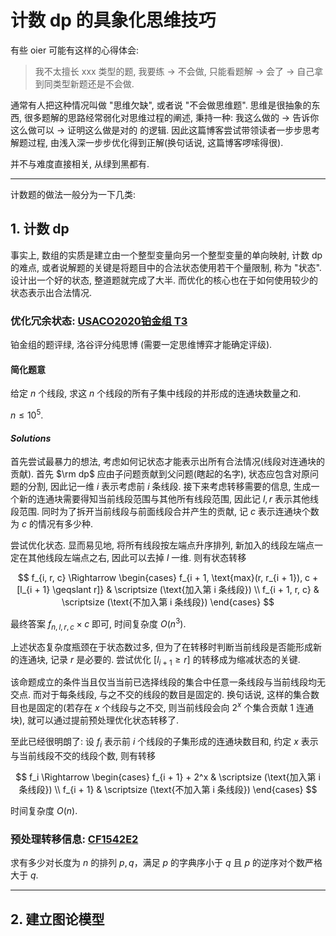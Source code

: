 # 计数 dp 的具象化思维技巧

有些 oier 可能有这样的心得体会: 

> 我不太擅长 xxx 类型的题, 我要练 -> 不会做, 只能看题解 -> 会了 -> 自己拿到同类型新题还是不会做. 

通常有人把这种情况叫做 "思维欠缺", 或者说 "不会做思维题". 思维是很抽象的东西, 很多题解的思路经常弱化对思维过程的阐述, 秉持一种: 我这么做的 -> 告诉你这么做可以 -> 证明这么做是对的 的逻辑. 因此这篇博客尝试带领读者一步步思考解题过程, 由浅入深一步步优化得到正解(换句话说, 这篇博客啰嗦得很). 

并不与难度直接相关, 从绿到黑都有. 

----------

计数题的做法一般分为一下几类:

## 1. 计数 dp

事实上, 数组的实质是建立由一个整型变量向另一个整型变量的单向映射, 计数 dp 的难点, 或者说解题的关键是将题目中的合法状态使用若干个量限制, 称为 "状态". 设计出一个好的状态, 整道题就完成了大半. 而优化的核心也在于如何使用较少的状态表示出合法情况. 

### 优化冗余状态: [USACO2020铂金组 T3](https://www.luogu.com.cn/problem/P6146)

铂金组的题评绿, 洛谷评分纯思博 (需要一定思维博弈才能确定评级). 

#### 简化题意

给定 $n$ 个线段, 求这 $n$ 个线段的所有子集中线段的并形成的连通块数量之和. 

$n \leqslant 10^5$. 

#### $Solutions$

首先尝试最暴力的想法, 考虑如何记状态才能表示出所有合法情况(线段对连通块的贡献). 首先 $\rm dp$ 应由子问题贡献到父问题(瞎起的名字), 状态应包含对原问题的分割, 因此记一维 $i$ 表示考虑前 $i$ 条线段. 接下来考虑转移需要的信息, 生成一个新的连通块需要得知当前线段范围与其他所有线段范围, 因此记 $l, r$ 表示其他线段范围. 同时为了拆开当前线段与前面线段合并产生的贡献, 记 $c$ 表示连通块个数为 $c$ 的情况有多少种. 

尝试优化状态. 显而易见地, 将所有线段按左端点升序排列, 新加入的线段左端点一定在其他线段左端点之右, 因此可以去掉 $l$ 一维. 则有状态转移

$$
f_{i, r, c} \Rightarrow 
    \begin{cases}
        f_{i + 1, \text{max}(r, r_{i + 1}), c + [l_{i + 1} \geqslant r]} & \scriptsize (\text{加入第 i 条线段}) \\
        f_{i + 1, r, c} & \scriptsize (\text{不加入第 i 条线段})
    \end{cases}
$$

最终答案 $f_{n, l, r, c} \times c$ 即可, 时间复杂度 $O(n^3)$. 

上述状态复杂度瓶颈在于状态数过多, 但为了在转移时判断当前线段是否能形成新的连通块, 记录 $r$ 是必要的. 尝试优化 $[l_{i + 1} \geqslant r]$ 的转移成为缩减状态的关键. 

该命题成立的条件当且仅当当前已选择线段的集合中任意一条线段与当前线段均无交点. 而对于每条线段, 与之不交的线段的数目是固定的. 换句话说, 这样的集合数目也是固定的(若存在 $x$ 个线段与之不交, 则当前线段会向 $2^x$ 个集合贡献 $1$ 连通块), 就可以通过提前预处理优化状态转移了. 

至此已经很明朗了: 设 $f_i$ 表示前 $i$ 个线段的子集形成的连通块数目和, 约定 $x$ 表示与当前线段不交的线段个数, 则有转移

$$
f_i \Rightarrow 
    \begin{cases}
        f_{i + 1} + 2^x & \scriptsize (\text{加入第 i 条线段}) \\
        f_{i + 1} & \scriptsize (\text{不加入第 i 条线段})
    \end{cases}
$$

时间复杂度 $O(n)$. 

### 预处理转移信息: [CF1542E2](http://codeforces.com/problemset/problem/1542/E2)

求有多少对长度为 $n$ 的排列 $p, q$，满足 $p$ 的字典序小于 $q$ 且 $p$ 的逆序对个数严格大于 $q$.


-----------

## 2. 建立图论模型

### 